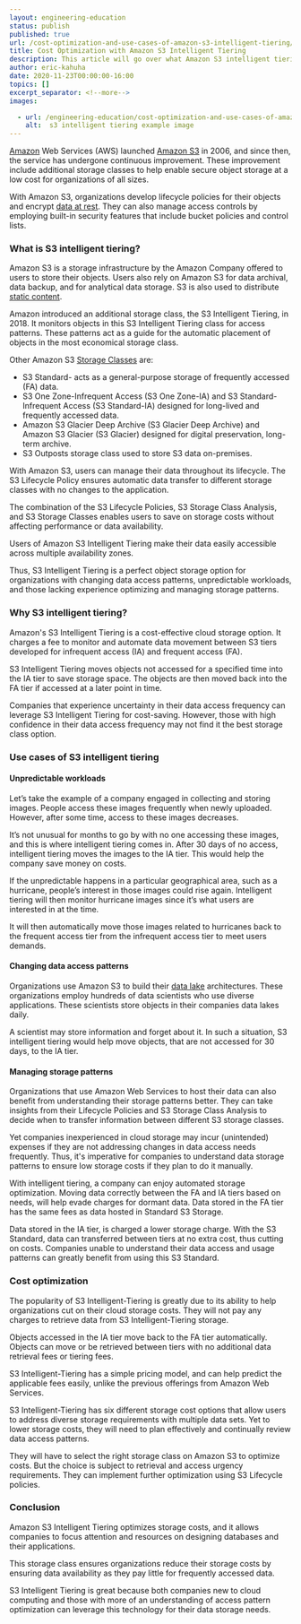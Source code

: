 ```yaml
---
layout: engineering-education
status: publish
published: true
url: /cost-optimization-and-use-cases-of-amazon-s3-intelligent-tiering/
title: Cost Optimization with Amazon S3 Intelligent Tiering
description: This article will go over what Amazon S3 intelligent tiering is, how it works, and how it can benefit organizations.
author: eric-kahuha
date: 2020-11-23T00:00:00-16:00
topics: []
excerpt_separator: <!--more-->
images:

  - url: /engineering-education/cost-optimization-and-use-cases-of-amazon-s3-intelligent-tiering/hero.jpg
    alt:  s3 intelligent tiering example image
---
```

[Amazon](https://aws.amazon.com/) Web Services (AWS) launched [Amazon S3](https://aws.amazon.com/s3/) in 2006, and since then, the service has undergone continuous improvement. These improvement include additional storage classes to help enable secure object storage at a low cost for organizations of all sizes.
<!--more-->
With Amazon S3, organizations develop lifecycle policies for their objects and encrypt [data at rest](https://securityfirstcorp.com/what-is-data-encryption-at-rest/). They can also manage access controls by employing built-in security features that include bucket policies and control lists.

### What is S3 intelligent tiering?
Amazon S3 is a storage infrastructure by the Amazon Company offered to users to store their objects. Users also rely on Amazon S3 for data archival, data backup, and for analytical data storage. S3 is also used to distribute [static content](https://blog.stackpath.com/static-content/#).

Amazon introduced an additional storage class, the S3 Intelligent Tiering, in 2018. It monitors objects in this S3 Intelligent Tiering class for access patterns. These patterns act as a guide for the automatic placement of objects in the most economical storage class.

 Other Amazon S3 [Storage Classes](https://aws.amazon.com/s3/storage-classes/) are:
- S3 Standard- acts as a general-purpose storage of frequently accessed (FA) data.
- S3 One Zone-Infrequent Access (S3 One Zone-IA) and S3 Standard-Infrequent Access (S3 Standard-IA) designed for long-lived and frequently accessed data.
- Amazon S3 Glacier Deep Archive (S3 Glacier Deep Archive) and Amazon S3 Glacier (S3 Glacier) designed for digital preservation, long-term archive.
- S3 Outposts storage class used to store S3 data on-premises.

With Amazon S3, users can manage their data throughout its lifecycle. The S3 Lifecycle Policy ensures automatic data transfer to different storage classes with no changes to the application.

The combination of the S3 Lifecycle Policies, S3 Storage Class Analysis, and S3 Storage Classes enables users to save on storage costs without affecting performance or data availability.

Users of Amazon S3 Intelligent Tiering make their data easily accessible across multiple availability zones.

Thus, S3 Intelligent Tiering is a perfect object storage option for organizations with changing data access patterns, unpredictable workloads, and those lacking experience optimizing and managing storage patterns.

### Why S3 intelligent tiering?
Amazon's S3 Intelligent Tiering is a cost-effective cloud storage option. It charges a fee to monitor and automate data movement between S3 tiers developed for infrequent access (IA) and frequent access (FA).

S3 Intelligent Tiering moves objects not accessed for a specified time into the IA tier to save storage space. The objects are then moved back into the FA tier if accessed at a later point in time.

Companies that experience uncertainty in their data access frequency can leverage S3 Intelligent Tiering for cost-saving. However, those with high confidence in their data access frequency may not find it the best storage class option.

### Use cases of S3 intelligent tiering
#### Unpredictable workloads
Let’s take the example of a company engaged in collecting and storing images. People access these images frequently when newly uploaded. However, after some time, access to these images decreases.

It’s not unusual for months to go by with no one accessing these images, and this is where intelligent tiering comes in. After 30 days of no access, intelligent tiering moves the images to the IA tier. This would help the company save money on costs.

If the unpredictable happens in a particular geographical area, such as a hurricane, people’s interest in those images could rise again. Intelligent tiering will then monitor hurricane images since it’s what users are interested in at the time.

It will then automatically move those images related to hurricanes back to the frequent access tier from the infrequent access tier to meet users demands.

#### Changing data access patterns
Organizations use Amazon S3 to build their [data lake](https://aws.amazon.com/big-data/datalakes-and-analytics/what-is-a-data-lake/) architectures. These organizations employ hundreds of data scientists who use diverse applications. These scientists store objects in their companies data lakes daily.

A scientist may store information and forget about it. In such a situation, S3 intelligent tiering would help move objects, that are not accessed for 30 days, to the IA tier.

#### Managing storage patterns
Organizations that use Amazon Web Services to host their data can also benefit from understanding their storage patterns better. They can take insights from their Lifecycle Policies and S3 Storage Class Analysis to decide when to transfer information between different S3 storage classes.

Yet companies inexperienced in cloud storage may incur (unintended) expenses if they are not addressing changes in data access needs frequently. Thus, it's imperative for companies to understand data storage patterns to ensure low storage costs if they plan to do it manually.

With intelligent tiering, a company can enjoy automated storage optimization. Moving data correctly between the FA and IA tiers based on needs, will help evade charges for dormant data. Data stored in the FA tier has the same fees as data hosted in Standard S3 Storage.

Data stored in the IA tier, is charged a lower storage charge. With the S3 Standard, data can transferred between tiers at no extra cost, thus cutting on costs. Companies unable to understand their data access and usage patterns can greatly benefit from using this S3 Standard.

### Cost optimization
The popularity of S3 Intelligent-Tiering is greatly due to its ability to help organizations cut on their cloud storage costs. They will not pay any charges to retrieve data from S3 Intelligent-Tiering storage.

Objects accessed in the IA tier move back to the FA tier automatically. Objects can move or be retrieved between tiers with no additional data retrieval fees or tiering fees.

S3 Intelligent-Tiering has a simple pricing model, and can help predict the applicable fees easily, unlike the previous offerings from Amazon Web Services.

S3 Intelligent-Tiering has six different storage cost options that allow users to address diverse storage requirements with multiple data sets. Yet to lower storage costs, they will need to plan effectively and continually review data access patterns.

They will have to select the right storage class on Amazon S3 to optimize costs. But the choice is subject to retrieval and access urgency requirements. They can implement further optimization using S3 Lifecycle policies.

### Conclusion
Amazon S3 Intelligent Tiering optimizes storage costs, and it allows companies to focus attention and resources on designing databases and their applications.

This storage class ensures organizations reduce their storage costs by ensuring data availability as they pay little for frequently accessed data.

S3 Intelligent Tiering is great because both companies new to cloud computing and those with more of an understanding of access pattern optimization can leverage this technology for their data storage needs.

